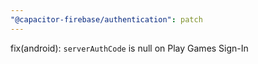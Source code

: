 ```yaml
---
"@capacitor-firebase/authentication": patch
---
```


fix(android): `serverAuthCode` is null on Play Games Sign-In

